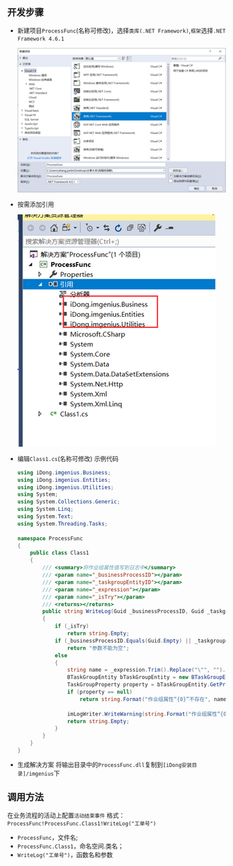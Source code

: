 ## 开发步骤

* 新建项目`ProcessFunc`(名称可修改)，选择`类库(.NET Framework)`,`框架`选择`.NET Framework 4.6.1`

    ![create](/static/docimg/流程后函数1.png)

* 按需添加引用

    ![create](/static/docimg/流程后函数2.png)

* 编辑`Class1.cs`(名称可修改)
    示例代码
    ```C#
    using iDong.imgenius.Business;
    using iDong.imgenius.Entities;
    using iDong.imgenius.Utilities;
    using System;
    using System.Collections.Generic;
    using System.Linq;
    using System.Text;
    using System.Threading.Tasks;

    namespace ProcessFunc
    {
        public class Class1
        {
            /// <summary>将作业组属性值写到日志中</summary>
            /// <param name="_businessProcessID"></param>
            /// <param name="_taskgroupEntityID"></param>
            /// <param name="_expression"></param>
            /// <param name="_isTry"></param>
            /// <returns></returns>
            public string WriteLog(Guid _businessProcessID, Guid _taskgroupEntityID, string _expression, bool _isTry, TaskGroupEntity _taskGroup, Guid _sessionID)
            {
                if (_isTry)
                    return string.Empty;
                if (_businessProcessID.Equals(Guid.Empty) || _taskgroupEntityID.Equals(Guid.Empty) || string.IsNullOrEmpty(_expression))
                    return "参数不能为空";
                else
                {
                    string name = _expression.Trim().Replace("\"", "").Replace("'", "");
                    BTaskGroupEntity bTaskGroupEntity = new BTaskGroupEntity(_sessionID);
                    TaskGroupProperty property = bTaskGroupEntity.GetPropertyByName(_taskgroupEntityID, name);
                    if (property == null)
                        return string.Format("作业组属性“{0}”不存在", name);

                    imLogWriter.WriteWarning(string.Format("作业组属性“{0}”的值是“{1}”", name, property.Value));
                    return string.Empty;
                }
            }
        }
    }
    ```
* 生成解决方案
    将输出目录中的`ProcessFunc.dll`复制到`[iDong安装目录]/imgenius`下

## 调用方法

在业务流程的活动上配置`活动结束事件`
格式：`ProcessFunc!ProcessFunc.Class1!WriteLog("工单号")`

* `ProcessFunc`，文件名;
* `ProcessFunc.Class1`，命名空间.类名；
* `WriteLog("工单号")`，函数名和参数

